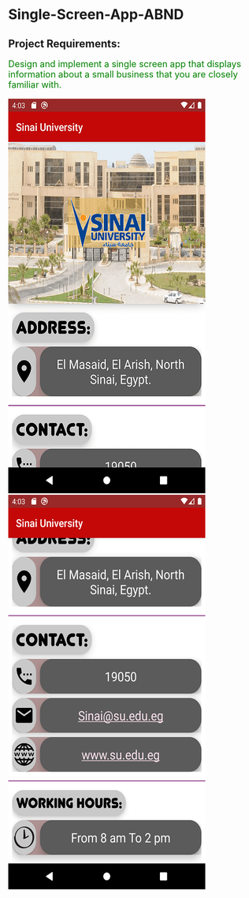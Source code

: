 # Single-Screen-App-ABND
<h2>Project Requirements:</h2>
<p style="color:green;font-size:18px;">Design and implement a single screen app that displays information about a small business that you are closely familiar with.</p>
<img src="docs/screenshot/1.png"style="margin-right:5px;" title="screen shot #1"><img src="docs/screenshot/2.png" width="400" title="screen shot #2">

